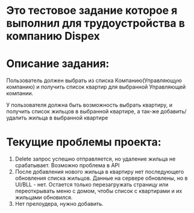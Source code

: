 # Это тестовое задание которое я выполнил для трудоустройства в компанию Dispex
# Описание задания:
Пользователь должен выбрать из списка Компанию(Управляющую компанию) 
и получить список квартир для выбранной Управляющей компании.

У пользователя должна быть возможность выбрать квартиру, 
и получить список жильцов в выбранной квартире, 
а так-же добавить/удалить жильца в выбранной квартире

# Текущие проблемы проекта:
1. Delete запрос успешно отправляется, но удаление жильца не срабатывает. Возможно проблема в API
2. После добавления нового жильца в квартиру нет последующего обновления списка жильцов. Данные на сервере обновлены, но в UI/BLL - нет. Остается только перезагружать страницу или переоткрывать меню с домом, чтобы список с квартирами и их жильцами обновился.
3. Нет прелоудера, нужно добавить.
